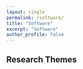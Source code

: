 ```yaml
---
layout: single
permalink: /software/
title: "Software"
excerpt: "Software"
author_profile: false
---
```


## Research Themes
